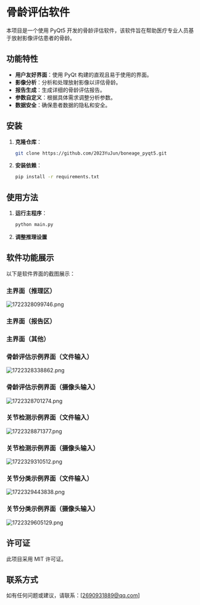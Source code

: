 # 骨龄评估软件

本项目是一个使用 PyQt5 开发的骨龄评估软件，该软件旨在帮助医疗专业人员基于放射影像评估患者的骨龄。

## 功能特性
- **用户友好界面**：使用 PyQt 构建的直观且易于使用的界面。
- **影像分析**：分析和处理放射影像以评估骨龄。
- **报告生成**：生成详细的骨龄评估报告。
- **参数自定义**：根据具体需求调整分析参数。
- **数据安全**：确保患者数据的隐私和安全。

## 安装

1. **克隆仓库**：
   ```bash
   git clone https://github.com/2023YuJun/boneage_pyqt5.git

2. **安装依赖**：
   ```bash
   pip install -r requirements.txt

## 使用方法
1. **运行主程序**：
   ```bash
   python main.py

2. **调整推理设置**

## 软件功能展示
以下是软件界面的截图展示：
### 主界面（推理区）
![1722328099746.png](https://krseoul.imgtbl.com/i/2024/07/30/66a8a42a6b342.png)

### 主界面（报告区）


### 主界面（其他）


### 骨龄评估示例界面（文件输入）
![1722328338862.png](https://krseoul.imgtbl.com/i/2024/07/30/66a8a51719e4f.png)

### 骨龄评估示例界面（摄像头输入）
![1722328701274.png](https://krseoul.imgtbl.com/i/2024/07/30/66a8a681e397e.png)

### 关节检测示例界面（文件输入）
![1722328871377.png](https://krseoul.imgtbl.com/i/2024/07/30/66a8a72f2f4a3.png)

### 关节检测示例界面（摄像头输入）
![1722329310512.png](https://krseoul.imgtbl.com/i/2024/07/30/66a8a8e25263a.png)

### 关节分类示例界面（文件输入）
![1722329443838.png](https://krseoul.imgtbl.com/i/2024/07/30/66a8a967c174f.png)

### 关节分类示例界面（摄像头输入）
![1722329605129.png](https://krseoul.imgtbl.com/i/2024/07/30/66a8aa0890213.png)


## 许可证
此项目采用 MIT 许可证。

## 联系方式
如有任何问题或建议，请联系：[2690931889@qq.com]

